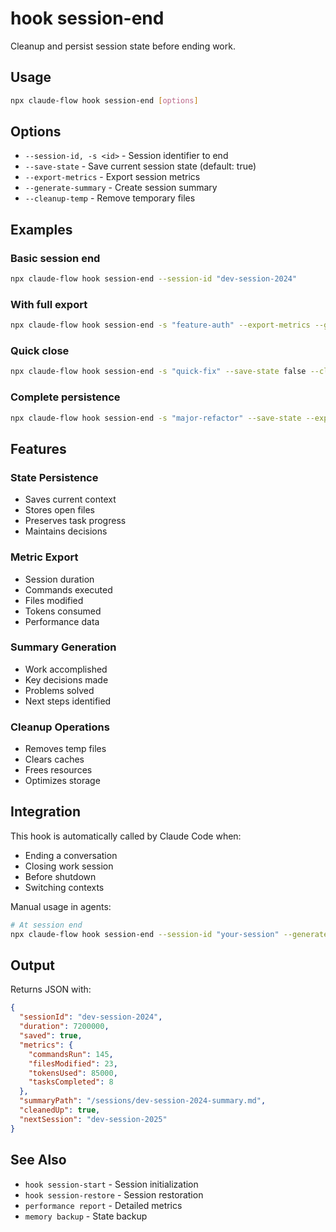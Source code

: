 # hook session-end

Cleanup and persist session state before ending work.

## Usage

```bash
npx claude-flow hook session-end [options]
```

## Options

- `--session-id, -s <id>` - Session identifier to end
- `--save-state` - Save current session state (default: true)
- `--export-metrics` - Export session metrics
- `--generate-summary` - Create session summary
- `--cleanup-temp` - Remove temporary files

## Examples

### Basic session end
```bash
npx claude-flow hook session-end --session-id "dev-session-2024"
```

### With full export
```bash
npx claude-flow hook session-end -s "feature-auth" --export-metrics --generate-summary
```

### Quick close
```bash
npx claude-flow hook session-end -s "quick-fix" --save-state false --cleanup-temp
```

### Complete persistence
```bash
npx claude-flow hook session-end -s "major-refactor" --save-state --export-metrics --generate-summary
```

## Features

### State Persistence
- Saves current context
- Stores open files
- Preserves task progress
- Maintains decisions

### Metric Export
- Session duration
- Commands executed
- Files modified
- Tokens consumed
- Performance data

### Summary Generation
- Work accomplished
- Key decisions made
- Problems solved
- Next steps identified

### Cleanup Operations
- Removes temp files
- Clears caches
- Frees resources
- Optimizes storage

## Integration

This hook is automatically called by Claude Code when:
- Ending a conversation
- Closing work session
- Before shutdown
- Switching contexts

Manual usage in agents:
```bash
# At session end
npx claude-flow hook session-end --session-id "your-session" --generate-summary
```

## Output

Returns JSON with:
```json
{
  "sessionId": "dev-session-2024",
  "duration": 7200000,
  "saved": true,
  "metrics": {
    "commandsRun": 145,
    "filesModified": 23,
    "tokensUsed": 85000,
    "tasksCompleted": 8
  },
  "summaryPath": "/sessions/dev-session-2024-summary.md",
  "cleanedUp": true,
  "nextSession": "dev-session-2025"
}
```

## See Also

- `hook session-start` - Session initialization
- `hook session-restore` - Session restoration
- `performance report` - Detailed metrics
- `memory backup` - State backup